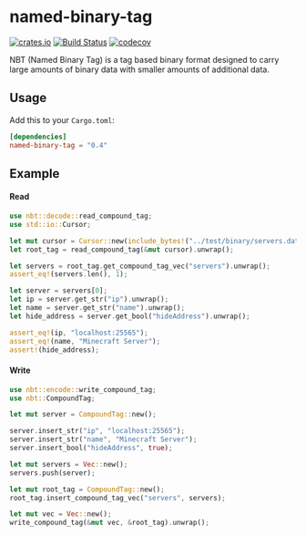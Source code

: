 named-binary-tag
============
[![crates.io](https://img.shields.io/crates/v/named-binary-tag.svg)](https://crates.io/crates/named-binary-tag)
[![Build Status](https://travis-ci.com/eihwaz/named-binary-tag.svg?branch=master)](https://travis-ci.com/eihwaz/named-binary-tag)
[![codecov](https://codecov.io/gh/eihwaz/named-binary-tag/branch/master/graph/badge.svg)](https://codecov.io/gh/eihwaz/named-binary-tag)

NBT (Named Binary Tag) is a tag based binary format designed to carry large amounts of binary data with smaller amounts of additional data.

## Usage

Add this to your `Cargo.toml`:

```toml
[dependencies]
named-binary-tag = "0.4"
```

## Example

#### Read

```rust
use nbt::decode::read_compound_tag;
use std::io::Cursor;

let mut cursor = Cursor::new(include_bytes!("../test/binary/servers.dat").to_vec());
let root_tag = read_compound_tag(&mut cursor).unwrap();

let servers = root_tag.get_compound_tag_vec("servers").unwrap();
assert_eq!(servers.len(), 1);

let server = servers[0];
let ip = server.get_str("ip").unwrap();
let name = server.get_str("name").unwrap();
let hide_address = server.get_bool("hideAddress").unwrap();

assert_eq!(ip, "localhost:25565");
assert_eq!(name, "Minecraft Server");
assert!(hide_address);
```

#### Write

```rust
use nbt::encode::write_compound_tag;
use nbt::CompoundTag;

let mut server = CompoundTag::new();

server.insert_str("ip", "localhost:25565");
server.insert_str("name", "Minecraft Server");
server.insert_bool("hideAddress", true);

let mut servers = Vec::new();
servers.push(server);

let mut root_tag = CompoundTag::new();
root_tag.insert_compound_tag_vec("servers", servers);

let mut vec = Vec::new();
write_compound_tag(&mut vec, &root_tag).unwrap();
```